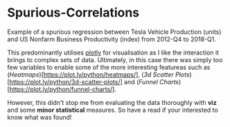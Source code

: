 # Spurious-Correlations
Example of a spurious regression between Tesla Vehicle Production (units) and US Nonfarm Business Productivity (index) from 2012-Q4 to 2018-Q1.

This predominantly utilises [plotly](https://plot.ly/) for visualisation as I like the interaction it brings to complex sets of data. Ultimately, in this case there was simply too few variables to enable some of the more interesting featureas such as (*Heatmaps*)[https://plot.ly/python/heatmaps/], (*3d Scatter Plots*)[https://plot.ly/python/3d-scatter-plots/] and (*Funnel Charts*)[https://plot.ly/python/funnel-charts/].

However, this didn't stop me from evaluating the data thoroughly with **viz** and some **minor statistical** measures. So have a read if your interested to know what was found!
